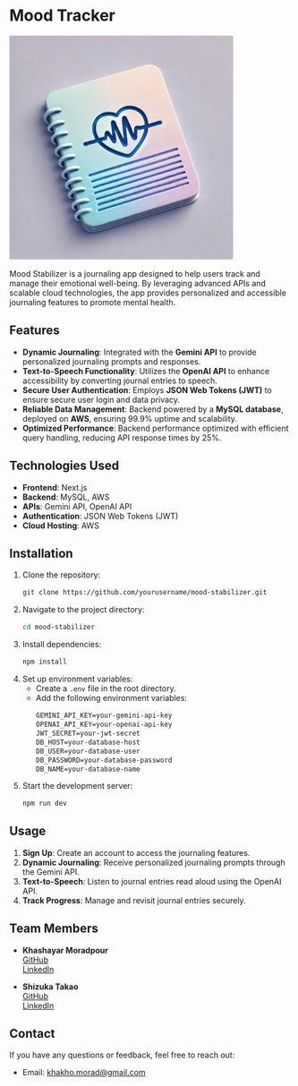 # Mood Tracker
<img src="https://raw.githubusercontent.com/khmorad/csvStore/refs/heads/main/f09c8fa2-674d-41d8-a8ca-e7c39f0ccf7e.webp" alt="Mood Stabilizer" width="400" />



Mood Stabilizer is a journaling app designed to help users track and manage their emotional well-being. By leveraging advanced APIs and scalable cloud technologies, the app provides personalized and accessible journaling features to promote mental health.

## Features

- **Dynamic Journaling**: Integrated with the **Gemini API** to provide personalized journaling prompts and responses.
- **Text-to-Speech Functionality**: Utilizes the **OpenAI API** to enhance accessibility by converting journal entries to speech.
- **Secure User Authentication**: Employs **JSON Web Tokens (JWT)** to ensure secure user login and data privacy.
- **Reliable Data Management**: Backend powered by a **MySQL database**, deployed on **AWS**, ensuring 99.9% uptime and scalability.
- **Optimized Performance**: Backend performance optimized with efficient query handling, reducing API response times by 25%.

## Technologies Used

- **Frontend**: Next.js
- **Backend**: MySQL, AWS
- **APIs**: Gemini API, OpenAI API
- **Authentication**: JSON Web Tokens (JWT)
- **Cloud Hosting**: AWS

## Installation

1. Clone the repository:
   ```bash
   git clone https://github.com/yourusername/mood-stabilizer.git
   ```
2. Navigate to the project directory:
   ```bash
   cd mood-stabilizer
   ```
3. Install dependencies:
   ```bash
   npm install
   ```
4. Set up environment variables:
   - Create a `.env` file in the root directory.
   - Add the following environment variables:
     ```env
     GEMINI_API_KEY=your-gemini-api-key
     OPENAI_API_KEY=your-openai-api-key
     JWT_SECRET=your-jwt-secret
     DB_HOST=your-database-host
     DB_USER=your-database-user
     DB_PASSWORD=your-database-password
     DB_NAME=your-database-name
     ```
5. Start the development server:
   ```bash
   npm run dev
   ```

## Usage

1. **Sign Up**: Create an account to access the journaling features.
2. **Dynamic Journaling**: Receive personalized journaling prompts through the Gemini API.
3. **Text-to-Speech**: Listen to journal entries read aloud using the OpenAI API.
4. **Track Progress**: Manage and revisit journal entries securely.

## Team Members

- **Khashayar Moradpour**  
  [GitHub](https://github.com/khmorad)  
  [LinkedIn](https://linkedin.com/in/kmoradpour)

- **Shizuka Takao**   
  [GitHub](https://github.com/tkpp26)  
  [LinkedIn](https://linkedin.com/in/shizukatakao)

## Contact

If you have any questions or feedback, feel free to reach out:
- Email: khakho.morad@gmail.com
